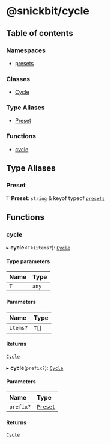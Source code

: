 # @snickbit/cycle

## Table of contents

### Namespaces

- [presets](modules/presets.md)

### Classes

- [Cycle](classes/Cycle.md)

### Type Aliases

- [Preset](README.md#preset)

### Functions

- [cycle](README.md#cycle)

## Type Aliases

### Preset

Ƭ **Preset**: `string` & keyof typeof [`presets`](modules/presets.md)

## Functions

### cycle

▸ **cycle**<`T`\>(`items?`): [`Cycle`](classes/Cycle.md)

#### Type parameters

| Name | Type |
| :------ | :------ |
| `T` | `any` |

#### Parameters

| Name | Type |
| :------ | :------ |
| `items?` | `T`[] |

#### Returns

[`Cycle`](classes/Cycle.md)

▸ **cycle**(`prefix?`): [`Cycle`](classes/Cycle.md)

#### Parameters

| Name | Type |
| :------ | :------ |
| `prefix?` | [`Preset`](README.md#preset) |

#### Returns

[`Cycle`](classes/Cycle.md)
